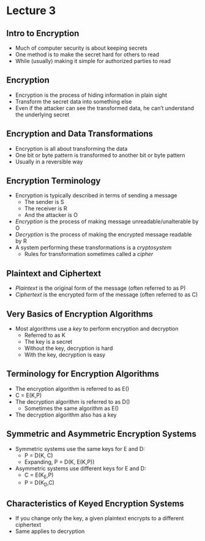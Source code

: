 # Lecture 3
## Intro to Encryption
* Much of computer security is about keeping secrets
* One method is to make the secret hard for others to read
* While (usually) making it simple for authorized parties to read
## Encryption
* Encryption is the process of hiding information in plain sight
* Transform the secret data into something else
* Even if the attacker can see the transformed data, he can’t understand the underlying secret
## Encryption and Data Transformations
* Encryption is all about transforming the data
* One bit or byte pattern is transformed to another bit or byte pattern
* Usually in a reversible way
## Encryption Terminology
* Encryption is typically described in terms of sending a message
  * The sender is S
  * The receiver is R
  * And the attacker is O
* *Encryption* is the process of making message unreadable/unalterable by O
* *Decryption* is the process of making the encrypted message readable by R
* A system performing these transformations is a *cryptosystem*
  * Rules for transformation sometimes called a *cipher*
## Plaintext and Ciphertext
* *Plaintext* is the original form of the message (often referred to as P)
* *Ciphertext* is the encrypted form of the message (often referred to as C)
## Very Basics of Encryption Algorithms
* Most algorithms use a *key* to perform encryption and decryption
  * Referred to as K
  * The key is a secret
  * Without the key, decryption is hard
  * With the key, decryption is easy
## Terminology for Encryption Algorithms
* The encryption algorithm is referred to as E()
* C = E(K,P)
* The decryption algorithm is referred to as D()
	* Sometimes the same algorithm as E()
* The decryption algorithm also has a key
## Symmetric and Asymmetric Encryption Systems
* Symmetric systems use the same keys for E and D:
  * P = D(K, C)
  * Expanding, P = D(K, E(K,P))
* Asymmetric systems use different keys for E and D:
  * C = E(K<sub>E</sub>,P)
  * P = D(K<sub>D</sub>,C) 
## Characteristics of Keyed Encryption Systems
* If you change only the key, a given plaintext encrypts to a different ciphertext
* Same applies to decryption
